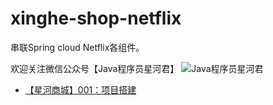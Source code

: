 # xinghe-shop-netflix
串联Spring cloud Netflix各组件。

欢迎关注微信公众号【Java程序员星河君】
![Java程序员星河君 ](https://raw.githubusercontent.com/javac-xinghejun/img-repo/main/%E6%89%AB%E7%A0%81_%E6%90%9C%E7%B4%A2%E8%81%94%E5%90%88%E4%BC%A0%E6%92%AD%E6%A0%B7%E5%BC%8F-%E6%A0%87%E5%87%86%E8%89%B2%E7%89%88.png)

- [【星河商城】001：项目搭建](./doc/【星河商城】001：项目搭建.md)
